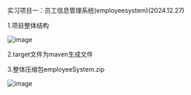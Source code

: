 实习项目一：员工信息管理系统(employeesystem)(2024.12.27)

1.项目整体结构

![image](https://github.com/user-attachments/assets/de3e62fb-b80b-48eb-8472-5e8bb1e9deee)





2.target文件为maven生成文件




3.整体压缩包employeeSystem.zip

![image](https://github.com/user-attachments/assets/e02ef6b5-967c-405a-a049-bdc2a97ef28b)

